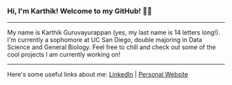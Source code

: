 ### Hi, I'm Karthik! Welcome to my GitHub! 🌴😎

---

My name is Karthik Guruvayurappan (yes, my last name is 14 letters long!). I'm currently a sophomore at UC San Diego, double majoring in Data Science and General Biology. Feel free to chill and check out some of the cool projects I am currently working on! 

--- 

Here's some useful links about me: [LinkedIn](https://www.linkedin.com/in/karthik-guruvayurappan-172747163/) | [Personal Website](https://somet3000.github.io/)
